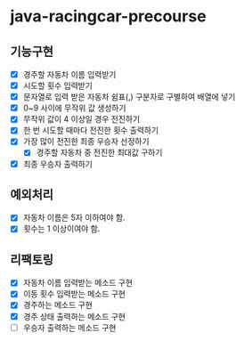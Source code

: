 # java-racingcar-precourse
## 기능구현
- [x] 경주할 자동차 이름 입력받기
- [x] 시도할 횟수 입력받기
- [x] 문자열로 입력 받은 자동차 쉼표(,) 구분자로 구별하여 배열에 넣기
- [x] 0~9 사이에 무작위 값 생성하기
- [x] 무작위 값이 4 이상일 경우 전진하기
- [x] 한 번 시도할 때마다 전진한 횟수 출력하기
- [x] 가장 많이 전진한 최종 우승자 선정하기
  - [x] 경주할 자동차 중 전진한 최대값 구하기
- [x] 최종 우승자 출력하기
 
## 예외처리
- [x] 자동차 이름은 5자 이하여야 함.
- [x] 횟수는 1 이상이여야 함.

## 리팩토링
- [x] 자동차 이름 입력받는 메소드 구현
- [x] 이동 횟수 입력받는 메소드 구현
- [x] 경주하는 메소드 구현
- [x] 경주 상태 출력하는 메소드 구현
- [ ] 우승자 출력하는 메소드 구현